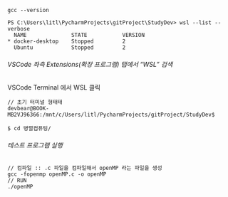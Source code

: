 ```shell
gcc --version
```
```shell
PS C:\Users\litl\PycharmProjects\gitProject\StudyDev> wsl --list --verbose
  NAME              STATE           VERSION
* docker-desktop    Stopped         2
  Ubuntu            Stopped         2
```
###### VSCode 좌측 Extensions(확장 프로그램) 탭에서 “WSL” 검색
VSCode Terminal 에서 WSL 클릭
```wsl
// 초기 터미널 형태태
devbear@BOOK-MB2VJ96366:/mnt/c/Users/litl/PycharmProjects/gitProject/StudyDev$ 

$ cd 병렬컴퓨팅/
```

###### 테스트 프로그램 실행
```wsl
// 컴파일 :: .c 파일을 컴파일해서 openMP 라는 파일을 생성
gcc -fopenmp openMP.c -o openMP
// RUN 
./openMP
```